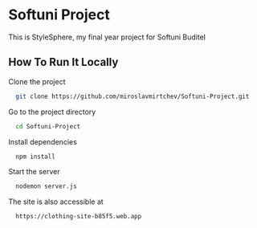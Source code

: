 
# Softuni Project

This is StyleSphere, my final year project for Softuni Buditel


## How To Run It Locally

Clone the project

```bash
  git clone https://github.com/miroslavmirtchev/Softuni-Project.git
```

Go to the project directory

```bash
  cd Softuni-Project
```

Install dependencies

```bash
  npm install
```

Start the server

```bash
  nodemon server.js
```

The site is also accessible at
```bash
  https://clothing-site-b85f5.web.app
```

